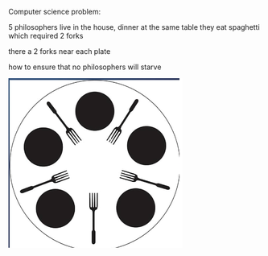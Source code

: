 Computer science problem:

5 philosophers live in the house, dinner at the same table
they eat spaghetti which required 2 forks

there a 2 forks near each plate

how to ensure that no philosophers will starve

![alt text](./problem.png)
